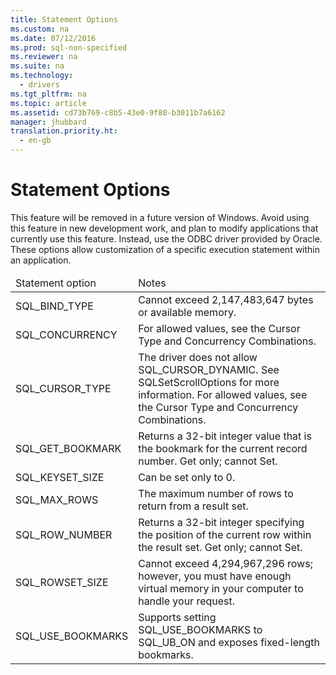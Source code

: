 ```yaml
---
title: Statement Options
ms.custom: na
ms.date: 07/12/2016
ms.prod: sql-non-specified
ms.reviewer: na
ms.suite: na
ms.technology: 
  - drivers
ms.tgt_pltfrm: na
ms.topic: article
ms.assetid: cd73b769-c8b5-43e0-9f80-b3011b7a6162
manager: jhubbard
translation.priority.ht: 
  - en-gb
---
```

# Statement Options
<?xml version="1.0" encoding="utf-8"?>
<developerConceptualDocument xmlns="http://ddue.schemas.microsoft.com/authoring/2003/5" xmlns:xlink="http://www.w3.org/1999/xlink" xmlns:xsi="http://www.w3.org/2001/XMLSchema-instance" xsi:schemaLocation="http://ddue.schemas.microsoft.com/authoring/2003/5 http://dduestorage.blob.core.windows.net/ddueschema/developer.xsd">
  <introduction>
    <alert class="important">
      <para>This feature will be removed in a future version of Windows. Avoid using this feature in new development work, and plan to modify applications that currently use this feature. Instead, use the ODBC driver provided by Oracle.</para>
    </alert>
    <para>These options allow customization of a specific execution statement within an application.</para>
    <table xmlns:caps="http://schemas.microsoft.com/build/caps/2013/11">
      <thead>
        <tr>
          <TD>
            <para>Statement option</para>
          </TD>
          <TD>
            <para>Notes</para>
          </TD>
        </tr>
      </thead>
      <tbody>
        <tr>
          <TD>
            <para>SQL_BIND_TYPE</para>
          </TD>
          <TD>
            <para>Cannot exceed 2,147,483,647 bytes or available memory.</para>
          </TD>
        </tr>
        <tr>
          <TD>
            <para>SQL_CONCURRENCY</para>
          </TD>
          <TD>
            <para>For allowed values, see the <legacyLink xlink:href="db63d610-f86f-4029-9d66-fed616c8a818">Cursor Type and Concurrency Combinations</legacyLink>.</para>
          </TD>
        </tr>
        <tr>
          <TD>
            <para>SQL_CURSOR_TYPE</para>
          </TD>
          <TD>
            <para>The driver does not allow SQL_CURSOR_DYNAMIC. See <legacyLink xlink:href="d9f49520-72d7-4234-8635-260d0ce4199c">SQLSetScrollOptions</legacyLink> for more information. For allowed values, see the <legacyLink xlink:href="db63d610-f86f-4029-9d66-fed616c8a818">Cursor Type and Concurrency Combinations</legacyLink>.</para>
          </TD>
        </tr>
        <tr>
          <TD>
            <para>SQL_GET_BOOKMARK</para>
          </TD>
          <TD>
            <para>Returns a 32-bit integer value that is the bookmark for the current record number. Get only; cannot Set.</para>
          </TD>
        </tr>
        <tr>
          <TD>
            <para>SQL_KEYSET_SIZE</para>
          </TD>
          <TD>
            <para>Can be set only to 0.</para>
          </TD>
        </tr>
        <tr>
          <TD>
            <para>SQL_MAX_ROWS</para>
          </TD>
          <TD>
            <para>The maximum number of rows to return from a result set.</para>
          </TD>
        </tr>
        <tr>
          <TD>
            <para>SQL_ROW_NUMBER</para>
          </TD>
          <TD>
            <para>Returns a 32-bit integer specifying the position of the current row within the result set. Get only; cannot Set.</para>
          </TD>
        </tr>
        <tr>
          <TD>
            <para>SQL_ROWSET_SIZE</para>
          </TD>
          <TD>
            <para>Cannot exceed 4,294,967,296 rows; however, you must have enough virtual memory in your computer to handle your request. </para>
          </TD>
        </tr>
        <tr>
          <TD>
            <para>SQL_USE_BOOKMARKS</para>
          </TD>
          <TD>
            <para>Supports setting SQL_USE_BOOKMARKS to SQL_UB_ON and exposes fixed-length bookmarks.</para>
          </TD>
        </tr>
      </tbody>
    </table>
  </introduction>
  <relatedTopics />
</developerConceptualDocument>